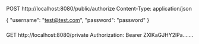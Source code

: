 POST http://localhost:8080/public/authorize
Content-Type: application/json

{
  "username": "test@test.com",
  "password": "password"
}



###

GET http://localhost:8080/private
Authorization: Bearer ZXlKaGJHY2lPa.......
